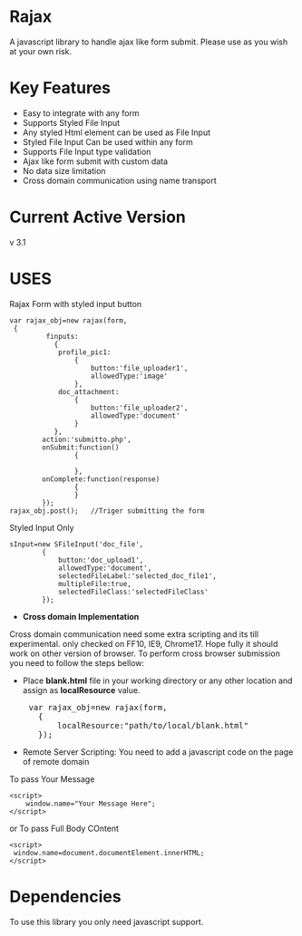 Rajax
=====
A javascript library to handle ajax like form submit. Please use as you wish at your own risk.


Key Features
============
* Easy to integrate with any form
* Supports Styled File Input
* Any styled Html element can be used as File Input
* Styled File Input Can be used within any form
* Supports File Input type validation
* Ajax like form submit with custom data
* No data size limitation
* Cross domain communication using name transport
 

Current Active Version
======================
v 3.1

 
USES
====
Rajax Form with styled input button


    var rajax_obj=new rajax(form,
     {
    		 finputs:
    		   {
    			profile_pic1:
    				{
    					button:'file_uploader1',
    					allowedType:'image'		
    				},
    			doc_attachment:
    				{
    					button:'file_uploader2',
    					allowedType:'document'
    				}
    		   },
    		action:'submitto.php',
    		onSubmit:function()
    				{
    					
    				},
    		onComplete:function(response)
    				{
    				}	
    		});
    rajax_obj.post();	//Triger submitting the form
 
Styled Input Only

    sInput=new SFileInput('doc_file',
    		{
    			button:'doc_upload1',
    			allowedType:'document',
    			selectedFileLabel:'selected_doc_file1',
    			multipleFile:true,
    			selectedFileClass:'selectedFileClass'
    		});

* **Cross domain Implementation**

Cross domain communication need some extra scripting and its till experimental. only checked on FF10, IE9, Chrome17. Hope fully it should work on other version of browser. To perform cross browser submission you need to follow the steps bellow:

* Place **blank.html** file in your working directory or any other location and assign as **localResource** value.
                                                                                                       
<pre>
    var rajax_obj=new rajax(form,
      {
    	  localResource:"path/to/local/blank.html"
      });
</pre>

* Remote Server Scripting: You need to add a javascript code on the page of remote domain

To pass Your Message

    <script>
    	window.name="Your Message Here";
    </script>

or To pass Full Body COntent

    <script>
     window.name=document.documentElement.innerHTML;
    </script>



Dependencies
============
To use this library you only need javascript support. 
